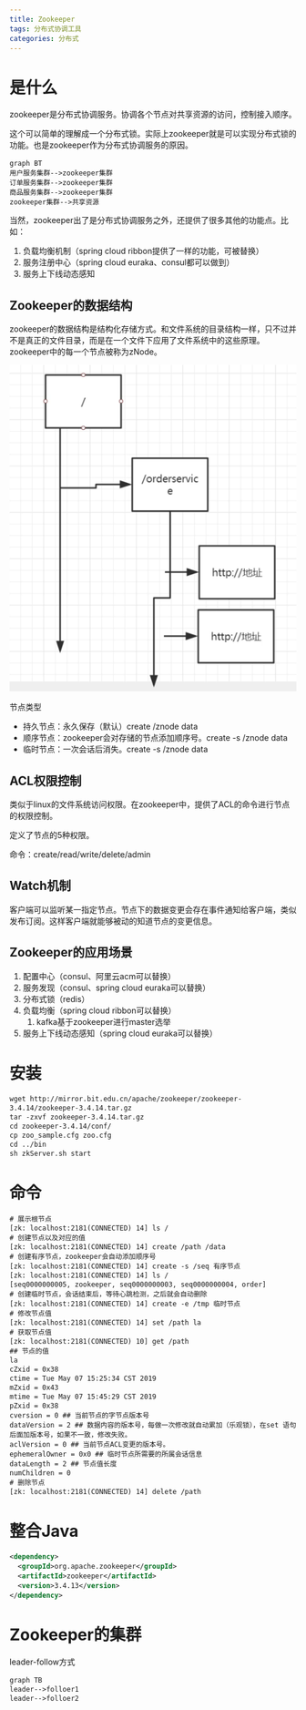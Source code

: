 ```yaml
---
title: Zookeeper
tags: 分布式协调工具
categories: 分布式
---
```




# 是什么

zookeeper是分布式协调服务。协调各个节点对共享资源的访问，控制接入顺序。

这个可以简单的理解成一个分布式锁。实际上zookeeper就是可以实现分布式锁的功能。也是zookeeper作为分布式协调服务的原因。

```mermaid
graph BT
用户服务集群-->zookeeper集群
订单服务集群-->zookeeper集群
商品服务集群-->zookeeper集群
zookeeper集群-->共享资源
```

当然，zookeeper出了是分布式协调服务之外，还提供了很多其他的功能点。比如：

1. 负载均衡机制（spring cloud ribbon提供了一样的功能，可被替换）
2. 服务注册中心（spring cloud euraka、consul都可以做到）
3. 服务上下线动态感知

## Zookeeper的数据结构

zookeeper的数据结构是结构化存储方式。和文件系统的目录结构一样，只不过并不是真正的文件目录，而是在一个文件下应用了文件系统中的这些原理。zookeeper中的每一个节点被称为zNode。

![image-20190507150710979](../imgs/image-20190507150710979-7212831-7232459.png)

节点类型

- 持久节点：永久保存（默认）create /znode data
- 顺序节点：zookeeper会对存储的节点添加顺序号。create -s  /znode data
- 临时节点：一次会话后消失。create -s  /znode data



## ACL权限控制

类似于linux的文件系统访问权限。在zookeeper中，提供了ACL的命令进行节点的权限控制。

定义了节点的5种权限。

命令：create/read/write/delete/admin



## Watch机制

客户端可以监听某一指定节点。节点下的数据变更会存在事件通知给客户端，类似发布订阅。这样客户端就能够被动的知道节点的变更信息。



## Zookeeper的应用场景

1. 配置中心（consul、阿里云acm可以替换）
2. 服务发现（consul、spring cloud euraka可以替换）
3. 分布式锁（redis）
4. 负载均衡（spring cloud ribbon可以替换）
   1. kafka基于zookeeper进行master选举
5. 服务上下线动态感知（spring cloud euraka可以替换）



# 安装

```shell
wget http://mirror.bit.edu.cn/apache/zookeeper/zookeeper-3.4.14/zookeeper-3.4.14.tar.gz
tar -zxvf zookeeper-3.4.14.tar.gz
cd zookeeper-3.4.14/conf/
cp zoo_sample.cfg zoo.cfg
cd ../bin
sh zkServer.sh start
```



# 命令

```shell
# 展示根节点
[zk: localhost:2181(CONNECTED) 14] ls /
# 创建节点以及对应的值
[zk: localhost:2181(CONNECTED) 14] create /path /data
# 创建有序节点，zookeeper会自动添加顺序号
[zk: localhost:2181(CONNECTED) 14] create -s /seq 有序节点
[zk: localhost:2181(CONNECTED) 14] ls /
[seq0000000005, zookeeper, seq0000000003, seq0000000004, order]
# 创建临时节点，会话结束后，等待心跳检测，之后就会自动删除
[zk: localhost:2181(CONNECTED) 14] create -e /tmp 临时节点
# 修改节点值
[zk: localhost:2181(CONNECTED) 14] set /path la
# 获取节点值
[zk: localhost:2181(CONNECTED) 10] get /path
## 节点的值
la
cZxid = 0x38
ctime = Tue May 07 15:25:34 CST 2019
mZxid = 0x43
mtime = Tue May 07 15:45:29 CST 2019
pZxid = 0x38
cversion = 0 ## 当前节点的字节点版本号
dataVersion = 2 ## 数据内容的版本号，每做一次修改就自动累加（乐观锁），在set 语句后面加版本号，如果不一致，修改失败。
aclVersion = 0 ## 当前节点ACL变更的版本号。
ephemeralOwner = 0x0 ## 临时节点所需要的所属会话信息
dataLength = 2 ## 节点值长度
numChildren = 0
# 删除节点
[zk: localhost:2181(CONNECTED) 14] delete /path
```



# 整合Java

```xml
<dependency>
  <groupId>org.apache.zookeeper</groupId>
  <artifactId>zookeeper</artifactId>
  <version>3.4.13</version>
</dependency>
```





# Zookeeper的集群

leader-follow方式

```mermaid
graph TB
leader-->folloer1
leader-->folloer2
```



